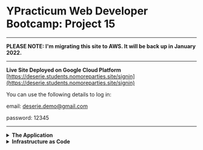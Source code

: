 # YPracticum Web Developer Bootcamp: Project 15

---

**PLEASE NOTE: I'm migrating this site to AWS. It will be back up in January 2022.**

---

**Live Site Deployed on Google Cloud Platform**
[https://deserie.students.nomoreparties.site/signin](https://deserie.students.nomoreparties.site/signin)

You can use the following details to log in:

email: deserie.demo@gmail.com

password: 12345

---

<details>
<summary><b>The Application</b></summary><p>

This is a 3-tier application with a React based frontend, Express.js API and MongoDB database.

## Functionality:

- Allows users to register and login using an email address and password. JWT have been used to ensure users don't have to re-enter their credentials when they revisit the site. Tokens are valid for 7 days.
- Allows users to update their profile name, profile picture and description
- Allows users to post/delete/like/dislike cards. Users can delete only the cards they themselves created.
- MongoDB is used for storing user and cards data
- Authentication using JSON web tokens
- Let's Encrypt SSL certificate
- Helmet used to secure HTTP headers returned by Express app
- CORS protection allows access only from selected routes
- Data validation with Celebrate and Joi
- Bcrypt used for password hashing.
- Winston is used to provide error and request logging for easier maintenance

</p></details>

<details>
<summary><b>Infrastructure as Code</b></summary><p>

1. I used HashiCorp's Packer to create a custom AMI (Amazon Machine Image). An Ansible provisioner installs Node, MongoDB, and Git onto an Ubuntu 18 image. I use this custom AMI to spin up EC2 instances in an Auto Scaling Group in step 2.

![](/images/ami-1.png)

![](/images/ami-2.png)

---

2. I used Terraform to provision the AWS infrastructure needed for this application to run, namely an AWS Auto Scaling Group that has a load balancer in front of it, as well as the necessary networking infrastructure such as the VPC, subnets and security groups.

The original project brief required us to host our application on a single VM. Running a single server however, presents the problem of a single point of failure. So the solution was to launch a cluster of EC2 Instances. I chose to make use of AWS Auto Scaling Groups which launches a cluster of EC2 Instances,monitors the health of each Instance, replaces failed Instances, and adjusts the size of the cluster in response to load.

Inside my main.tf I used a launch template to define how I wanted my Instances configured. For the _image_id_ I used the AMI ID of the custom AMI I created using Packer.

In the _auto-scaling_ resource block, I chose to have a desired capacity of 2 EC2 Instances running at all times, which if needed can scale up to a maximum of 3.

I also deployed a load balancer to distribute traffic across my servers through Amazon’s Elastic Load Balancer (ELB) service. AWS offers different types of load balancers. Since my application has no extreme performance requirements, I went with the Application Load Balancer.

By default, all AWS resources, including ALBs, don’t allow any incoming or outgoing traffic, so I ceated a new security group specifically for the ALB. It allows incoming requests on port 80 so that the load balancer can be accessed over HTTP, and outgoing requests on all ports so that the load balancer can perform health checks on the Instances.

</p></details>
